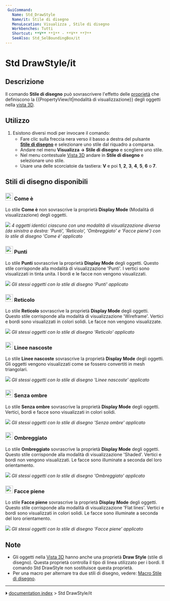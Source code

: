 ```yaml
---
 GuiCommand:
   Name: Std_DrawStyle
   Name/it: Stile di disegno
   MenuLocation: Visualizza , Stile di disegno
   Workbenches: Tutti
   Shortcut: **V** **1** - **V** **7**
   SeeAlso: Std_SelBoundingBox/it
---
```


# Std DrawStyle/it



## Descrizione

Il comando **Stile di disegno** può sovrascrivere l\'effetto delle [proprietà](Property_editor/it.md) che definiscono la {{PropertyView/it|modalità di visualizzazione}} degli oggetti nella [vista 3D](3D_view/it.md).



## Utilizzo

1.  Esistono diversi modi per invocare il comando:
    -   Fare clic sulla freccia nera verso il basso a destra del pulsante **<img src="images/Std_DrawStyleAsIs.svg" width=16px> [Stile di disegno](Std_DrawStyle/it.md)** e selezionare uno stile dal riquadro a comparsa.
    -   Andare nel menu **Visualizza → Stile di disegno** e scegliere uno stile.
    -   Nel menu contestuale [Vista 3D](3D_view/it.md) andare in **Stile di disegno** e selezionare uno stile.
    -   Usare una delle scorciatoie da tastiera: **V** e poi **1**, **2**, **3**, **4**, **5**, **6** o **7**.



## Stili di disegno disponibili 



### <img alt="" src=images/Std_DrawStyleAsIs.svg  style="width:24px;"> Come è 

Lo stile **Come è** non sovrascrive la proprietà **Display Mode** (Modalità di visualizzazione) degli oggetti.

![](images/Std_DrawStyleAsIs_example.png ) 
*4 oggetti identici ciascuno con una modalità di visualizzazione diversa (da sinistra a destra: 'Punti', 'Reticolo', 'Ombreggiato' e 'Facce piene') con lo stile di disegno 'Come è' applicato*



### <img alt="" src=images/Std_DrawStylePoints.svg  style="width:24px;"> Punti 

Lo stile **Punti** sovrascrive la proprietà **Display Mode** degli oggetti. Questo stile corrisponde alla modalità di visualizzazione \'Punti\'. I vertici sono visualizzati in tinta unita. I bordi e le facce non vengono visualizzati.

![](images/Std_DrawStylePoints_example.png ) 
*Gli stessi oggetti con lo stile di disegno 'Punti' applicato*



### <img alt="" src=images/Std_DrawStyleWireFrame.svg  style="width:24px;"> Reticolo 

Lo stile **Reticolo** sovrascrive la proprietà **Display Mode** degli oggetti. Questo stile corrisponde alla modalità di visualizzazione \'Wireframe\'. Vertici e bordi sono visualizzati in colori solidi. Le facce non vengono visualizzate.

![](images/Std_DrawStyleWireframe_example.png ) 
*Gli stessi oggetti con lo stile di disegno 'Reticolo' applicato*



### <img alt="" src=images/Std_DrawStyleHiddenLine.svg  style="width:24px;"> Linee nascoste 

Lo stile **Linee nascoste** sovrascrive la proprietà **Display Mode** degli oggetti. Gli oggetti vengono visualizzati come se fossero convertiti in mesh triangolari.

![](images/Std_DrawStyleHiddenLine_example.png ) 
*Gli stessi oggetti con lo stile di disegno 'Linee nascoste' applicato*



### <img alt="" src=images/Std_DrawStyleNoShading.svg  style="width:24px;"> Senza ombre 

Lo stile **Senza ombre** sovrascrive la proprietà **Display Mode** degli oggetti. Vertici, bordi e facce sono visualizzati in colori solidi.

![](images/Std_DrawStyleNoShading_example.png ) 
*Gli stessi oggetti con lo stile di disegno 'Senza ombre' applicato*



### <img alt="" src=images/Std_DrawStyleShaded.svg  style="width:24px;"> Ombreggiato 

Lo stile **Ombreggiato** sovrascrive la proprietà **Display Mode** degli oggetti. Questo stile corrisponde alla modalità di visualizzazione \'Shaded\'. Vertici e bordi non vengono visualizzati. Le facce sono illuminate a seconda del loro orientamento.

![](images/Std_DrawStyleShaded_example.png ) 
*Gli stessi oggetti con lo stile di disegno 'Ombreggiato' applicato*



### <img alt="" src=images/Std_DrawStyleFlatLines.svg  style="width:24px;"> Facce piene 

Lo stile **Facce piene** sovrascrive la proprietà **Display Mode** degli oggetti. Questo stile corrisponde alla modalità di visualizzazione \'Flat lines\'. Vertici e bordi sono visualizzati in colori solidi. Le facce sono illuminate a seconda del loro orientamento.

![](images/Std_DrawStyleFlatLines_example.png ) 
*Gli stessi oggetti con lo stile di disegno 'Facce piene' applicato*



## Note

-   Gli oggetti nella [Vista 3D](3D_view/it.md) hanno anche una proprietà **Draw Style** (stile di disegno). Questa proprietà controlla il tipo di linea utilizzato per i bordi. Il comando Std DrawStyle non sostituisce questa proprietà.
-   Per una macro per alternare tra due stili di disegno, vedere: [Macro Stile di disegno](Macro_Toggle_Drawstyle/it.md).



---
⏵ [documentation index](../README.md) > Std DrawStyle/it
